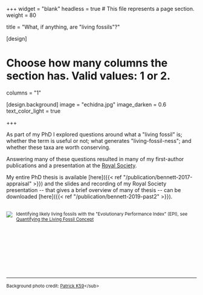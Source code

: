 +++
widget = "blank"
headless = true  # This file represents a page section.
weight = 80

title = "What, if anything, are \"living fossils\"?"

[design]
  # Choose how many columns the section has. Valid values: 1 or 2.
  columns = "1"

[design.background]
  image = "echidna.jpg"
  image_darken = 0.6
  text_color_light = true

+++

As part of my PhD I explored questions around what a "living fossil" is;
whether the term is useful or not; what generates "living-fossil-ness"; and
whether these taxa are worth conserving.

Answering many of these questions resulted in many of my first-author
publications and a presentation at the [Royal Society](https://royalsociety.org/).

My entire PhD thesis is available [here]({{< ref "/publication/bennett-2017-appraisal" >}})
and the slides and recording of my Royal Society presentation -- that gives a
brief overview of many of thesis -- can be downloaded 
[here]({{< ref "/publication/bennett-2019-past2" >}}).
<br><br>

<div>
  <p style="width:100%;align=bottom">
  <img src="https://palaeo-electronica.org/content/images/750/figure1.jpg" style="float:left;margin-right:10px" />
  <sup>Identifying likely living fossils with the "Evolutionary Performance Index" (EPI), see <a href="https://doi.org/10.26879/750">Quantifying the Living Fossil Concept</a></sup>
  </p>
</div>

<br><br><br><br><br><br><br>

----

<sub>Background photo credit: [Patrick K59](https://commons.wikimedia.org/wiki/File:Short-beaked_Echidna_(Tachyglossus_aculeatus)_(16297481041).jpg)</sub>
